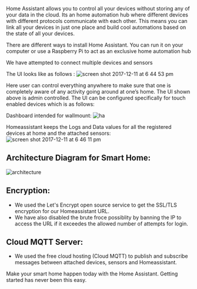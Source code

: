 
Home Assistant allows you to control all your devices without storing any of your data in the cloud. Its an home automation hub where different devices with different protocols communicate with each other. This means you can link all your devices in just one place and build cool automations based on the state of all your devices.

There are different ways to install Home Assistant. You can run it on your computer or use a Raspberry Pi to act as an exclusive home automation hub

We have attempted to connect multiple devices and sensors 

The UI looks like as follows :
![screen shot 2017-12-11 at 6 44 53 pm](https://user-images.githubusercontent.com/32425619/33865151-45ac9a56-dea5-11e7-963e-31044be185cb.png)

Here user can control everything anywhere to make sure that one is completely aware of any activity going around at one’s home.
The UI shown above is admin controlled. The UI can be configured specifically for touch enabled devices which is as follows:

Dashboard intended for wallmount:
![ha](https://user-images.githubusercontent.com/20053808/33865930-c93e019a-dea8-11e7-8db1-7491e580455b.PNG) 

Homeassistant keeps the Logs and Data values for all the registered devices at home and the attached sensors:
![screen shot 2017-12-11 at 6 46 11 pm](https://user-images.githubusercontent.com/32425619/33865463-b4c5e55e-dea6-11e7-833b-1c9ecea96325.png)

## Architecture Diagram for Smart Home:
![architecture](https://user-images.githubusercontent.com/32425619/33865056-ce0b5640-dea4-11e7-8f9b-0f9b34b82080.png)

## Encryption:
- We used the Let's Encrypt open source service to get the SSL/TLS encryption for our Homeassistant URL.
- We have also disabled the brute froce possiblity by banning the IP to access the URL if it exceedes the allowed number of attempts for login.

## Cloud MQTT Server:
- We used the free cloud hosting (Cloud MQTT) to publish and subscribe messages between attached devices, sensors and Homeassistant.

Make your smart home happen today with the Home Assistant. Getting started has never been this easy.


